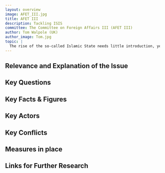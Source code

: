 ```yaml
---
layout: overview
image: AFET_III.jpg
title: AFET III
description: Tackling ISIS
committee: The Committee on Foreign Affairs III (AFET III)
author: Tom Walpole (UK)
author_image: Tom.jpg
topic: |
  The rise of the so-called Islamic State needs little introduction, yet the progress on identifying and combatting the sources of its support and infrastructure leaves much to be desired. What measures should be taken in order to tackle financial, structural and moral support of the group?
---
```


## Relevance and Explanation of the Issue


## Key Questions


## Key Facts & Figures


## Key Actors


## Key Conflicts


## Measures in place


## Links for Further Research
